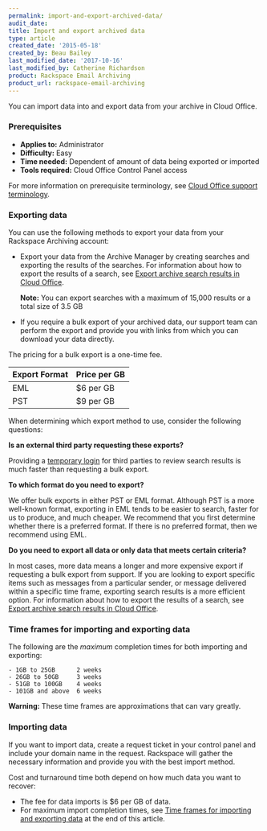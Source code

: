 ```yaml
---
permalink: import-and-export-archived-data/
audit_date:
title: Import and export archived data
type: article
created_date: '2015-05-18'
created_by: Beau Bailey
last_modified_date: '2017-10-16'
last_modified_by: Catherine Richardson
product: Rackspace Email Archiving
product_url: rackspace-email-archiving
---
```


You can import data into and export data from your archive in Cloud
Office.

### Prerequisites

- **Applies to:** Administrator
- **Difficulty:** Easy
- **Time needed:** Dependent of amount of data being exported or imported
- **Tools required:**  Cloud Office Control Panel access

For more information on prerequisite terminology, see [Cloud Office support terminology](/how-to/cloud-office-support-terminology).

### Exporting data

You can use the following methods to export your data from your
Rackspace Archiving account:

-   Export your data from the Archive Manager by creating searches and
    exporting the results of the searches. For information about how to
    export the results of a search, see [Export archive search results
    in Cloud Office](/how-to/export-archive-search-results-in-cloud-office).

    **Note:** You can export searches with a maximum of 15,000 results or a total size of 3.5 GB

-   If you require a bulk export of your archived data, our support team can
    perform the export and provide you with links from which you can
    download your data directly.

The pricing for a bulk export is a one-time fee.

|Export Format| Price per GB|
|---|---|
|EML| $6 per GB|
|PST| $9 per GB|


When determining which export method to use, consider the following
questions:

**Is an external third party requesting these exports?**

Providing a [temporary login](/how-to/add-and-edit-archive-users-in-cloud-office/) for third parties to review search results
is much faster than requesting a bulk export.

**To which format do you need to export?**

We offer bulk exports in either PST or EML format. Although PST is a
more well-known format, exporting in EML tends to be easier to search,
faster for us to produce, and much cheaper. We recommend that you first
determine whether there is a preferred format. If there is no preferred
format, then we recommend using EML.

**Do you need to export all data or only data that meets certain criteria?**

In most cases, more data means a longer and more expensive export if requesting a bulk export from support. If you are looking to export specific items such as messages from a particular sender, or message delivered within a specific time frame, exporting search results is a more efficient option. For information about how to export the results of a search, see [Export archive search results in Cloud
Office](/how-to/export-archive-search-results-in-cloud-office).


### Time frames for importing and exporting data

The following are the *maximum* completion times for both importing and
exporting:

    - 1GB to 25GB      2 weeks
    - 26GB to 50GB     3 weeks
    - 51GB to 100GB    4 weeks
    - 101GB and above  6 weeks

**Warning:** These time frames are approximations that can vary greatly.

### Importing data

If you want to import data, create a request ticket in your control
panel and include your domain name in the request. Rackspace will gather
the necessary information and provide you with the best import method.

Cost and turnaround time both depend on how much data you want to
recover:

-   The fee for data imports is \$6 per GB of data.
-   For maximum import completion times, see [Time frames for importing
    and exporting data](#maxtime) at the end of this article.

